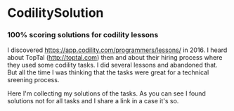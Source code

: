 # CodilitySolution

###  100% scoring solutions for codility lessons

I discovered https://app.codility.com/programmers/lessons/ in 2016. I heard about TopTal (http://toptal.com) then and about their hiring process where they used some codility tasks. I did several lessons and abandoned that. But all the time I was thinking that the tasks were great for a technical sreening process.

Here I'm collecting my solutions of the tasks. As you can see I found solutions not for all tasks and I share a link in a case it's so.
